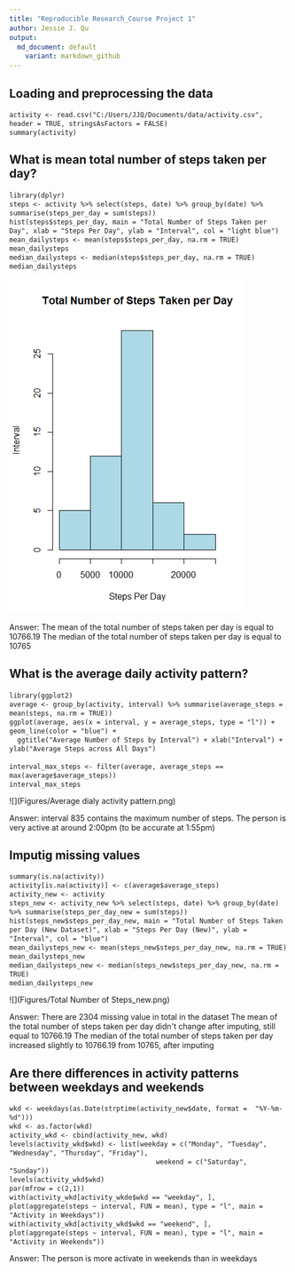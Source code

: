 ```yaml
---
title: "Reproducible Research_Course Project 1"
author: Jessie J. Qu
output:
  md_document: default
    variant: markdown_github
---
```


## Loading and preprocessing the data


```{r}
activity <- read.csv("C:/Users/JJQ/Documents/data/activity.csv", header = TRUE, stringsAsFactors = FALSE)
summary(activity)
```

## What is mean total number of steps taken per day?

```{r}
library(dplyr)
steps <- activity %>% select(steps, date) %>% group_by(date) %>% summarise(steps_per_day = sum(steps))
hist(steps$steps_per_day, main = "Total Number of Steps Taken per Day", xlab = "Steps Per Day", ylab = "Interval", col = "light blue")
mean_dailysteps <- mean(steps$steps_per_day, na.rm = TRUE)
mean_dailysteps
median_dailysteps <- median(steps$steps_per_day, na.rm = TRUE)
median_dailysteps
```
![](Figures/Total_Steps_Daily.png)

Answer: 
The mean of the total number of steps taken per day is equal to 10766.19
The median of the total number of steps taken per day is equal to 10765

## What is the average daily activity pattern?
```{r}
library(ggplot2)
average <- group_by(activity, interval) %>% summarise(average_steps = mean(steps, na.rm = TRUE))
ggplot(average, aes(x = interval, y = average_steps, type = "l")) + geom_line(color = "blue") + 
  ggtitle("Average Number of Steps by Interval") + xlab("Interval") + ylab("Average Steps across All Days")
  
interval_max_steps <- filter(average, average_steps == max(average$average_steps))
interval_max_steps
```
![](Figures/Average dialy activity pattern.png)

Answer: interval 835 contains the maximum number of steps. The person is very active at around 2:00pm (to be accurate at 1:55pm)

## Imputig missing values
```{r}
summary(is.na(activity))
activity[is.na(activity)] <- c(average$average_steps)
activity_new <- activity
steps_new <- activity_new %>% select(steps, date) %>% group_by(date) %>% summarise(steps_per_day_new = sum(steps))
hist(steps_new$steps_per_day_new, main = "Total Number of Steps Taken per Day (New Dataset)", xlab = "Steps Per Day (New)", ylab = "Interval", col = "blue")
mean_dailysteps_new <- mean(steps_new$steps_per_day_new, na.rm = TRUE)
mean_dailysteps_new
median_dailysteps_new <- median(steps_new$steps_per_day_new, na.rm = TRUE)
median_dailysteps_new
```
![](Figures/Total Number of Steps_new.png)

Answer: 
There are 2304 missing value in total in the dataset
The mean of the total number of steps taken per day didn't change after imputing, still equal to 10766.19
The median of the total number of steps taken per day increased slightly to 10766.19 from 10765, after imputing

## Are there differences in activity patterns between weekdays and weekends
```{r}
wkd <- weekdays(as.Date(strptime(activity_new$date, format =  "%Y-%m-%d")))
wkd <- as.factor(wkd)
activity_wkd <- cbind(activity_new, wkd)
levels(activity_wkd$wkd) <- list(weekday = c("Monday", "Tuesday", "Wednesday", "Thursday", "Friday"), 
                                     weekend = c("Saturday", "Sunday"))
levels(activity_wkd$wkd)
par(mfrow = c(2,1))
with(activity_wkd[activity_wkde$wkd == "weekday", ], plot(aggregate(steps ~ interval, FUN = mean), type = "l", main = "Activity in Weekdays"))
with(activity_wkd[activity_wkd$wkd == "weekend", ], plot(aggregate(steps ~ interval, FUN = mean), type = "l", main = "Activity in Weekends"))
```

Answer:
The person is more activate in weekends than in weekdays
